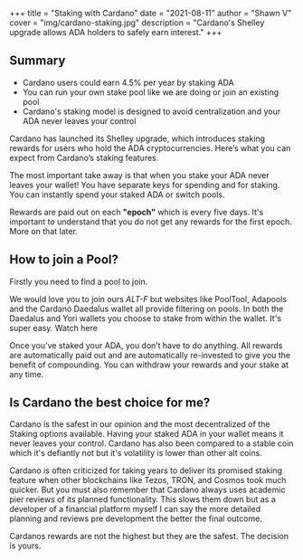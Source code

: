 +++
title = "Staking with Cardano"
date = "2021-08-11"
author = "Shawn V"
cover = "img/cardano-staking.jpg"
description = "Cardano's Shelley upgrade allows ADA holders to safely earn interest."
+++

<!-- [us]({{< ref "about" >}} "About Us"). -->
## Summary

- Cardano users could earn 4.5% per year by staking ADA
- You can run your own stake pool like we are doing or join an existing pool
- Cardano's staking model is designed to avoid centralization and your ADA never leaves your control

Cardano has launched its Shelley upgrade, which introduces staking rewards for users who hold the ADA cryptocurrencies. Here’s what you can expect from Cardano’s staking features.

The most important take away is that when you stake your ADA never leaves your wallet! You have separate keys for spending and for staking. You can instantly spend your staked ADA or switch pools.

Rewards are paid out on each **"epoch"** which is every five days. It's important to understand that you do not get any rewards for the first epoch. More on that later. 

## How to join a Pool?

Firstly you need to find a pool to join.

We would love you to join ours *ALT-F* but websites like PoolTool, Adapools and the Cardano Daedalus wallet all provide filtering on pools.
In both the Daedalus and Yori wallets you choose to stake from within the wallet. It's super easy. Watch here

Once you’ve staked your ADA, you don’t have to do anything. All rewards are automatically paid out and are automatically re-invested to give you the benefit of compounding. You can withdraw your rewards and your stake at any time.

## Is Cardano the best choice for me?

Cardano is the safest in our opinion and the most decentralized of the Staking options available. Having your staked ADA in your wallet means it never leaves your control. Cardano has also been compared to a stable coin which it's defiantly not but it's volatility is lower than other alt coins.

Cardano is often criticized for taking years to deliver its promised staking feature when other blockchains like Tezos, TRON, and Cosmos took much quicker. But you must also remember that Cardano always uses academic pier reviews of its planned functionality. This slows them down but as a developer of a financial platform myself I can say the more detailed planning and reviews pre development the better the final outcome.

Cardanos rewards are not the highest but they are the safest. The decision is yours.

